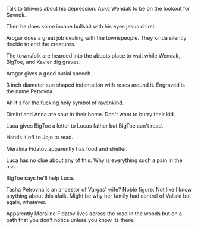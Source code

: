 Talk to Shivers about his depression. Asks Wendak to be on the lookout for Savnok. 

Then he does some insane bullshit with his eyes jesus chirst.

Arogar does a great job dealing with the townspeople. They kinda silently decide to end the creatures.

The townsfolk are hearded into the abbots place to wait while Wendak, BigToe, and Xavier dig graves.

Arogar gives a good burial speech.

3 inch diameter sun shaped indentation with roses around it. Engraved is the name Petrovna.

Ah it's for the fucking holy symbol of ravenkind.

Dimitri and Anna are shut in their home. Don't want to burry their kid.

Luca gives BigToe a letter to Lucas father but BigToe can't read.

Hands it off to Jojo to read.

Meralina Fidatov apparently has food and shelter.

Luca has no clue about any of this. Why is everything such a pain in the ass.

BigToe says he'll help Luca. 

Tasha Petrovna is an ancestor of Vargas' wife? Noble figure. Not like I know anything about this afaik. Might be why her family had control of Vallaki but again, whatever.

Apparently Meraline Fidatov lives across the road in the woods but on a path that you don't notice unless you know its there.

